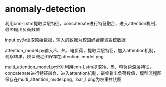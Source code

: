# anomaly-detection

利用cnn-Lstm提取深层特征，concatenate进行特征融合，进入attention机制，最终输出负荷数值

input.py为读取原始数据，输入的数据为校园综合能源系统数据

attention_model.py输入冷、热、电负荷，提取深层特征，加入attention机制，观察结果，模型流程图保存在attention_model.png

multi_attention_model.py分别利用cnn-Lstm提取冷、热、电负荷深层特征，concatenate进行特征融合，进入attention机制，最终输出负荷数值，模型流程图保存在multi_attention_model.png，bar_1.png为权重柱状图
